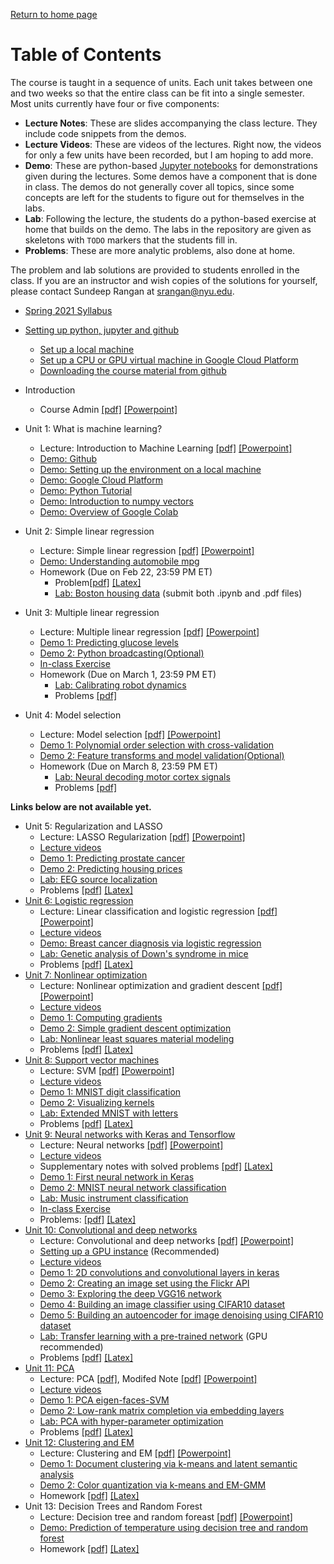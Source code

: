 [Return to home page](./README.md) 

# Table of Contents

The course is taught in a sequence of units.  Each unit takes between one
and two weeks so that the entire class can be fit into a single semester.
Most units currently have four or five components:
* **Lecture Notes**:  These are slides accompanying the class lecture.  They include code snippets
   from the demos.   
* **Lecture Videos**:  These are videos of the lectures.  Right now, the videos
   for only a few units have been recorded, but I am hoping to add more.
* **Demo**: These are python-based [Jupyter notebooks](http://jupyter.org/)
   for demonstrations given during the lectures.  Some demos have a
   component that is done in class.  The demos do not generally cover
   all topics, since some concepts are left for the students to figure out 
   for themselves in the labs.
* **Lab**:  Following the lecture, the students do a python-based exercise at home
   that builds on the demo.
   The labs in the repository are given as skeletons with `TODO`
   markers that the students fill in.
* **Problems**:  These are more analytic problems, also done at home.

The problem and lab solutions are provided to students enrolled in the class.
If you are an instructor
and wish copies of the solutions for yourself,
please contact Sundeep Rangan at <srangan@nyu.edu>.

* [Spring 2021 Syllabus](./lectures/GY6143_ML_Syllabus_S21.pdf)

* [Setting up python, jupyter and github](./Basics/setup.md)
    * [Set up a local machine](./Basics/setup.md)
    * [Set up a CPU or GPU virtual machine in Google Cloud Platform](./GCP/getting_started.md)    
    * [Downloading the course material from github](./Basics/github.md)    
* Introduction
    * Course Admin [[pdf]](./lectures/CourseAdmin.pdf) [[Powerpoint]](./lectures/CourseAdmin.pptx)
    
* Unit 1:  What is machine learning? 
    * Lecture:  Introduction to Machine Learning [[pdf]](./lectures/Lect01_IntroML.pdf)
     [[Powerpoint]](./lectures/Lect01_IntroML.pptx)
     * [Demo: Github](./Basics/github.md)
     * [Demo: Setting up the environment on a local machine](./Basics/setup.md)
     * [Demo: Google Cloud Platform](./GCP/readme.md)
     * [Demo: Python Tutorial](./unit01_intro/Python_tutorial.ipynb)
     * [Demo: Introduction to numpy vectors](./unit01_intro/demo_intro_vectors.ipynb)
     * [Demo: Overview of Google Colab](./unit01_intro/Overview_of_Colaboratory_Features.ipynb)
     
* Unit 2:  Simple linear regression
    * Lecture:  Simple linear regression [[pdf]](./lectures/Lect02_SimpRegression.pdf)
     [[Powerpoint]](./lectures/Lect02_SimpRegression.pptx)        
    * [Demo:  Understanding automobile mpg](./unit02_simp_lin_reg/demo_auto_mpg.ipynb)
    * Homework (Due on Feb 22, 23:59 PM ET)
        * Problem[[pdf]](./unit02_simp_lin_reg/prob/prob_simp_lin_reg.pdf) [[Latex]](./unit02_simp_lin_reg/prob/prob_simp_lin_reg.tex)
        * [Lab: Boston housing data](./unit02_simp_lin_reg/lab_housing_partial.ipynb) (submit both .ipynb and .pdf files) 

* Unit 3:  Multiple linear regression
    * Lecture:  Multiple linear regression [[pdf]](./lectures/Lect03_MultLinRegression.pdf)
     [[Powerpoint]](./lectures/Lect03_MultLinRegression.pptx)
    * [Demo 1:  Predicting glucose levels](./unit03_mult_lin_reg/demo1_glucose.ipynb)
    * [Demo 2:  Python broadcasting(Optional)](./unit03_mult_lin_reg/demo2_python_broadcasting.ipynb)
    * [In-class Exercise](./unit03_mult_lin_reg/linreg_inclass.ipynb)
    * Homework (Due on March 1, 23:59 PM ET)
        * [Lab: Calibrating robot dynamics](./unit03_mult_lin_reg/lab_robot_calib_partial.ipynb)
        * Problems [[pdf]](./unit03_mult_lin_reg/prob/prob_mult_reg.pdf)

* Unit 4:  Model selection
    * Lecture:  Model selection [[pdf]](./lectures/Lect04_ModelSelection.pdf)
     [[Powerpoint]](./lectures/Lect04_ModelSelection.pptx)    
    * [Demo 1:  Polynomial order selection with cross-validation](./unit04_model_sel/demo_polyfit.ipynb)
    * [Demo 2:  Feature transforms and model validation(Optional)](./unit04_model_sel/demo2_transform.ipynb)
    * Homework (Due on March 8, 23:59 PM ET)
        * [Lab: Neural decoding motor cortex signals](./unit04_model_sel/lab_neural_partial.ipynb)          
        * Problems [[pdf]](./unit04_model_sel/prob/prob_model_sel.pdf)

**Links below are not available yet.**






* Unit 5:  Regularization and LASSO
    * Lecture:  LASSO Regularization [[pdf]](./lectures/Lect05_Lasso.pdf)
     [[Powerpoint]](./lectures/Lect05_Lasso.pptx)        
    * [Lecture videos](./unit05_lasso/online/readme.md)    
    * [Demo 1:  Predicting prostate cancer](./unit05_lasso/demo1_prostate.ipynb)      
    * [Demo 2:  Predicting housing prices](./unit05_lasso/demo2_housing.ipynb) 
    * [Lab: EEG source localization](./unit05_lasso/lab_eeg_partial.ipynb) 
    * Problems [[pdf]](./unit05_lasso/prob/prob_lasso.pdf) [[Latex]](./unit05_lasso/prob/prob_lasso.tex)
* [Unit 6:  Logistic regression](./unit06_logistic/readme.md)
    * Lecture:  Linear classification and logistic regression
    [[pdf]](./lectures/Lect06_LogisticReg.pdf)
    [[Powerpoint]](./lectures/Lect06_LogisticReg.pptx) 
    * [Lecture videos](./unit06_logistic/online/readme.md)            
    * [Demo:  Breast cancer diagnosis via logistic regression](./unit06_logistic/demo_breast_cancer.ipynb)
    * [Lab: Genetic analysis of Down's syndrome in mice](./unit06_logistic/lab_gene_partial.ipynb)
    * Problems [[pdf]](./unit06_logistic/prob/prob_logistic.pdf)
    [[Latex]](./unit06_logistic/prob/prob_logistic.tex) 
* [Unit 7:  Nonlinear optimization](./unit07_optim/readme.md)
    * Lecture:  Nonlinear optimization and gradient descent
    [[pdf]](./lectures/Lect07_Optim.pdf)
    [[Powerpoint]](./lectures/Lect07_Optim.pptx)         
    * [Lecture videos](./unit07_optim/online/readme.md)      
    * [Demo 1:  Computing gradients](./unit07_optim/demo1_computing_gradients.ipynb)
    * [Demo 2:  Simple gradient descent optimization](./unit07_optim/demo2_grad_descent.ipynb)    
    * [Lab: Nonlinear least squares material modeling](./unit07_optim/lab_nlls_partial.ipynb)
    * Problems [[pdf]](./unit07_optim/prob/prob_optim.pdf)
    [[Latex]](./unit07_optim/prob/prob_optim.tex)
* [Unit 8:  Support vector machines](./unit08_svm/readme.md)
    * Lecture:  SVM [[pdf]](./lectures/Lect08_SVM.pdf)
    [[Powerpoint]](./lectures/Lect08_SVM.pptx)      
    * [Lecture videos](./unit08_svm/online/readme.md)   
    * [Demo 1:  MNIST digit classification](./unit08_svm/demo_mnist_svm.ipynb)
    * [Demo 2:  Visualizing kernels](./unit08_svm/demo2_kernels.ipynb)
    * [Lab: Extended MNIST with letters](./unit08_svm/lab_emnist_partial.ipynb)    
    * Problems [[pdf]](./unit08_svm/prob/prob_svm.pdf) [[Latex]](./unit08_svm/prob/prob_svm.tex) 
* [Unit 9: Neural networks with Keras and Tensorflow](./unit09_neural/readme.md)
    * Lecture:  Neural networks [[pdf]](./lectures/Lect09_NeuralNet.pdf)
    [[Powerpoint]](./lectures/Lect09_NeuralNet.pptx)         
    * [Lecture videos](./unit09_neural/online/readme.md)   
    * Supplementary notes with solved problems [[pdf]](./unit09_neural/prob/supplementary_neural.pdf) [[Latex]](./unit09_neural/prob/supplementary_neural.tex)
    * [Demo 1: First neural network in Keras](./unit09_neural/demo1_synthetic.ipynb)
    * [Demo 2: MNIST neural network classification](./unit09_neural/demo2_mnist_neural.ipynb)
    * [Lab:  Music instrument classification](./unit09_neural/lab_music_partial.ipynb)
    * [In-class Exercise](./unit09_neural/neural_inclass.ipynb)
    * Problems: [[pdf]](./unit09_neural/prob/prob_neural.pdf) [[Latex]](./unit09_neural/prob/prob_neural.tex)    
* [Unit 10:  Convolutional and deep networks](./unit10_cnn/readme.md)
    * Lecture:  Convolutional and deep networks
    [[pdf]](./lectures/Lect10_ConvNet.pdf)
    [[Powerpoint]](./lectures/Lect10_ConvNet.pptx)         
    * [Setting up a GPU instance](./GCP/gpu_setup.md) (Recommended)
    * [Lecture videos](./unit10_cnn/online/readme.md)   
    * [Demo 1: 2D convolutions and convolutional layers in keras](./unit10_cnn/demo1_convolutions.ipynb)
    * [Demo 2: Creating an image set using the Flickr API](./unit10_cnn/demo2_flickr_images.ipynb)
    * [Demo 3: Exploring the deep VGG16 network](./unit10_cnn/demo3_vgg16.ipynb)
    * [Demo 4: Building an image classifier using CIFAR10 dataset](./unit10_cnn/demo4_classifier.ipynb)
    * [Demo 5: Building an autoencoder for image denoising using CIFAR10 dataset](./unit10_cnn/demo5_autoencoder.ipynb)
    * [Lab:  Transfer learning with a pre-trained network](./unit10_cnn/lab_fine_tune_partial.ipynb)
    (GPU recommended)
    * Problems [[pdf]](./unit10_cnn/prob/prob_cnn.pdf) [[Latex]](./unit10_cnn/prob/prob_cnn.tex)
* [Unit 11:  PCA](./pca/readme.md)
    * Lecture:  PCA [[pdf]](./lectures/Lect11_PCA.pdf), Modifed Note [[pdf]](./lectures/Lect11_PCA_modified.pdf)
    [[Powerpoint]](./lectures/Lect11_PCA_modified.pptx)         
    * [Lecture videos](./unit11_pca/online/readme.md)   
    * [Demo 1:  PCA eigen-faces-SVM](./unit11_pca/demo1_eigen_face.ipynb)
    * [Demo 2:  Low-rank matrix completion via embedding layers](./unit11_pca/demo2_low_rank.ipynb)
    * [Lab:  PCA with hyper-parameter optimization](./unit11_pca/lab_wine_partial.ipynb)
    * Problems [[pdf]](./unit11_pca/prob/prob_PCA.pdf) [[Latex]](./unit11_pca/prob/prob_PCA.tex)
* [Unit 12:  Clustering and EM](./unit12_cluster/readme.md)
    * Lecture:  Clustering and EM [[pdf]](./lectures/Lect12_Clustering.pdf)
    [[Powerpoint]](./lectures/Lect12_Clustering.pptx)         
    * [Demo 1: Document clustering via k-means and latent semantic analysis](./unit12_cluster/demo1_doc_cluster.ipynb)
    * [Demo 2: Color quantization via k-means and EM-GMM](./unit12_cluster/demo2_kmeans_GMM_color_quantization.ipynb)    
    * Homework [[pdf]](./unit12_cluster/prob/prob_clustering.pdf) [[Latex]](./unit12_cluster/prob/prob_clustering.tex)
* Unit 13:  Decision Trees and Random Forest
    * Lecture:  Decision tree and random foreast [[pdf]](./lectures/Lect13_Trees.pdf)
    [[Powerpoint]](./lectures/Lect13_Trees.pptx)         
    * [Demo: Prediction of temperature using decision tree and random forest](./unit13_tree/decision_tree_and_random_forest.ipynb)
    * Homework [[pdf]](./unit13_tree/prob/prob_tree.pdf) [[Latex]](./unit13_tree/prob/prob_tree.tex)

